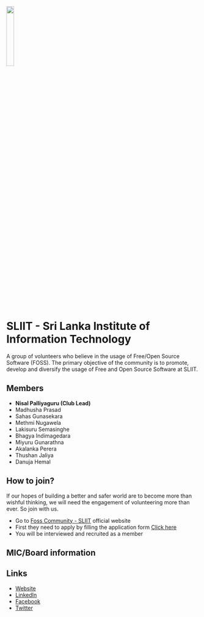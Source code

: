 <img src="https://github.com/sliit-foss/brand-assets/raw/master/Logo/Logo.jpg" width="20%" />

# SLIIT - Sri Lanka Institute of Information Technology

A group of volunteers who believe in the usage of Free/Open Source Software (FOSS). The primary objective of the community is to promote, develop and diversify the usage of Free and Open Source Software at SLIIT.

## Members

- **Nisal Palliyaguru (Club Lead)**
- Madhusha Prasad
- Sahas Gunasekara
- Methmi Nugawela
- Lakisuru Semasinghe
- Bhagya Indimagedara
- Miyuru Gunarathna
- Akalanka Perera
- Thushan Jaliya
- Danuja Hemal

## How to join?

If our hopes of building a better and safer world are to become more than wishful thinking, we will need the engagement of volunteering more than ever.
So join with us.

- Go to [Foss Community - SLIIT](https://sliitfoss.org/) official website
- First they need to apply by filling the application form [Click here](https://forms.gle/cr7QU1LEQ6ssPwSo7)
- You will be interviewed and recruited as a member

## MIC/Board information

## Links

- [Website](https://sliitfoss.org/)
- [LinkedIn](https://www.linkedin.com/company/sliit-foss-community/)
- [Facebook](https://www.facebook.com/sliitfoss)
- [Twitter](https://twitter.com/fosssliit)

